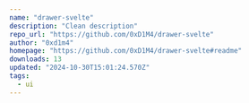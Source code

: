 ```yaml
---
name: "drawer-svelte"
description: "Clean description"
repo_url: "https://github.com/0xD1M4/drawer-svelte"
author: "0xd1m4"
homepage: "https://github.com/0xD1M4/drawer-svelte#readme"
downloads: 13
updated: "2024-10-30T15:01:24.570Z"
tags: 
  - ui
---
```

